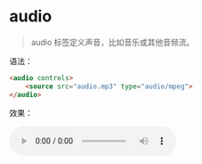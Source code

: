 # audio

> audio 标签定义声音，比如音乐或其他音频流。

语法：

```html
<audio controls>
    <source src="audio.mp3" type="audio/mpeg">
</audio>
```

效果：

<audio controls>
    <source src="audio.mp3" type="audio/mpeg">
</audio>